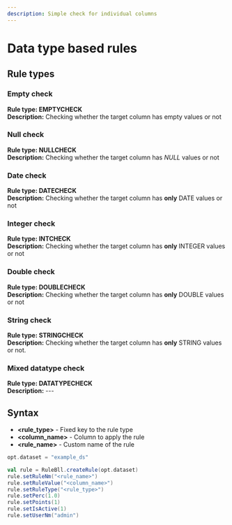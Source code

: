 ```yaml
---
description: Simple check for individual columns
---
```


# Data type based rules

## Rule types

### Empty check

**Rule type: EMPTYCHECK**\
**Description:** Checking whether the target column has empty values or not

### Null check

**Rule type: NULLCHECK**\
**Description:** Checking whether the target column has _NULL_ values or not

### Date check

**Rule type: DATECHECK**\
**Description:** Checking whether the target column has **only** DATE values or not

### Integer check

**Rule type: INTCHECK**\
**Description:** Checking whether the target column has **only** INTEGER values or not

### Double check

**Rule type: DOUBLECHECK**\
**Description:** Checking whether the target column has **only** DOUBLE values or not

### String check

**Rule type: STRINGCHECK**\
**Description:** Checking whether the target column has **only** STRING values or not.

### Mixed datatype check

**Rule type: DATATYPECHECK**\
**Description:** ---

## Syntax

* **\<rule_type>** - Fixed key to the rule type
* **\<column_name>** - Column to apply the rule
* **\<rule_name>** - Custom name of the rule

```scala
opt.dataset = "example_ds"

val rule = RuleBll.createRule(opt.dataset)
rule.setRuleNm("<rule_name>")
rule.setRuleValue("<column_name>")
rule.setRuleType("<rule_type>")
rule.setPerc(1.0)
rule.setPoints(1)
rule.setIsActive(1)
rule.setUserNm("admin")
```
